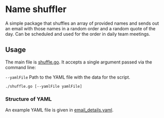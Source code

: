 # Name shuffler

A simple package that shuffles an array of provided names and sends out an email with those names in a random order and a random quote of the day.
Can be scheduled and used for the order in daily team meetings.

## Usage

The main file is [shuffle.go](shuffle.go). It accepts a single argument passed via the command line:

`--yamlFile`
Path to the YAML file with the data for the script.

```
./shuffle.go [--yamlFile yamlFile]
```

### Structure of YAML

An example YAML file is given in [email_details.yaml](email_details.yaml). 
